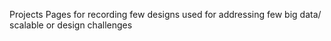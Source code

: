Projects Pages for recording few designs used for addressing few big data/
scalable or design challenges
